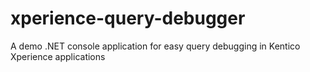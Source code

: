 # xperience-query-debugger
A demo .NET console application for easy query debugging in Kentico Xperience applications
